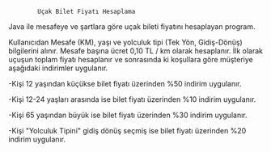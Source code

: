             Uçak Bilet Fiyatı Hesaplama
Java ile mesafeye ve şartlara göre uçak bileti fiyatını hesaplayan program. 


Kullanıcıdan Mesafe (KM), yaşı ve yolculuk tipi (Tek Yön, Gidiş-Dönüş) bilgilerini alınır. 
Mesafe başına ücret 0,10 TL / km olarak hesaplanır. İlk olarak uçuşun toplam fiyatı hesaplanır ve sonrasında ki koşullara göre müşteriye aşağıdaki indirimler uygulanır.


-Kişi 12 yaşından küçükse bilet fiyatı üzerinden %50 indirim uygulanır.

-Kişi 12-24 yaşları arasında ise bilet fiyatı üzerinden %10 indirim uygulanır.

-Kişi 65 yaşından büyük ise bilet fiyatı üzerinden %30 indirim uygulanır.

-Kişi "Yolculuk Tipini" gidiş dönüş seçmiş ise bilet fiyatı üzerinden %20 indirim uygulanır.
